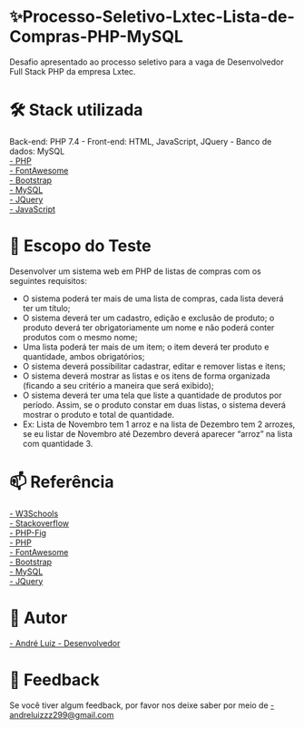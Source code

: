 # ✨Processo-Seletivo-Lxtec-Lista-de-Compras-PHP-MySQL
Desafio apresentado ao processo seletivo para a vaga de Desenvolvedor Full Stack PHP da empresa Lxtec.
# 🛠 Stack utilizada
Back-end: PHP 7.4 - Front-end: HTML, JavaScript, JQuery - Banco de dados: MySQL</br>
<a href="https://www.php.net/docs.php">- PHP <a></br>
<a href="https://fontawesome.com/">- FontAwesome <a></br>
<a href="https://getbootstrap.com/">- Bootstrap <a></br>
<a href="https://www.mysql.com/">- MySQL <a></br>
<a href="https://jquery.com/">- JQuery <a></br>
<a href="https://www.javascript.com/">- JavaScript <a></br>
  
# 📔 Escopo do Teste
  Desenvolver um sistema web em PHP de listas de compras com os seguintes requisitos:
- O sistema poderá ter mais de uma lista de compras, cada lista deverá ter um título;
- O sistema deverá ter um cadastro, edição e exclusão de produto; o produto deverá ter obrigatoriamente um nome e não poderá conter produtos com o mesmo nome;
- Uma lista poderá ter mais de um item; o item deverá ter produto e quantidade, ambos obrigatórios;
- O sistema deverá possibilitar cadastrar, editar e remover listas e itens;
- O sistema deverá mostrar as listas e os itens de forma organizada (ficando a seu critério a maneira que será exibido);
- O sistema deverá ter uma tela que liste a quantidade de produtos por período. Assim, se o produto constar em duas listas, o
sistema deverá mostrar o produto e total de quantidade.
- Ex: Lista de Novembro tem 1 arroz e na lista de Dezembro tem 2 arrozes, se eu listar de Novembro até Dezembro deverá aparecer “arroz” na lista com quantidade 3.

# 📫 Referência
<a href="https://www.w3schools.com/">- W3Schools <a></br>
<a href="https://pt.stackoverflow.com/">- Stackoverflow <a></br>
<a href="https://www.php-fig.org/">- PHP-Fig <a></br>
<a href="https://www.php.net/docs.php">- PHP <a></br>
<a href="https://fontawesome.com/">- FontAwesome <a></br>
<a href="https://getbootstrap.com/">- Bootstrap <a></br>
<a href="https://www.mysql.com/">- MySQL <a></br>
<a href="https://jquery.com/">- JQuery <a></br>
# 🧠 Autor
<a href="https://github.com/andredeve">- André Luiz - Desenvolvedor <a> 
# 💬 Feedback
Se você tiver algum feedback, por favor nos deixe saber por meio de <a href="">- andreluizzz299@gmail.com<a>  
